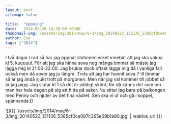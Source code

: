 ```yaml
---
layout: post
sitemap: false

title:  "öppning"
date:   2014-05-28 14:20:00 +0100
thumbnail-img: /assets/img/2014/may/6-3/img_20140523_131136_5385cf0ce087c365e09b1a90.jpg
author: Eva
tags: ["2014"]
---
```


I två dagar i rad så har jag öppnat stationen vilket innebär att jag ska vakna kl 5, kuuuuul. För att jag ska hinna sova nog många timmar så måste jag lägga mig kl 21:00-22:00. Jag brukar dock oftast lägga mig då i vanliga fall också men då sover jag ju längre. Trots att jag har hunnit sova 7-8 timmar så är jag ändå sjukt trött på morgonen. Men när jag väl kommer till jobbet så är jag pigg. Jag slutar kl 1 så det är väldigt skönt, för då känns det som om man har hela dagen på sig att hitta på saker. Nu sitter jag bara på balkongen med Penny och njuter av det fina vädret. Sen ska vi ut och gå i koppel, spännande:D

![]({{ '/assets/img/2014/may/6-3/img_20140523_131136_5385cf0ce087c365e09b1a90.jpg'  | relative_url }})

